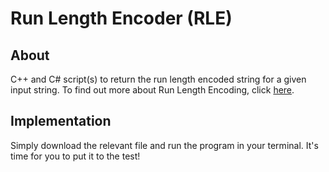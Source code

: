 # Run Length Encoder (RLE)

## About

C++ and C# script(s) to return the run length encoded string for a given input string. To find out more about Run Length Encoding, click [here](https://en.wikipedia.org/wiki/Run-length_encoding).

## Implementation

Simply download the relevant file and run the program in your terminal. It's time for you to put it to the test!
